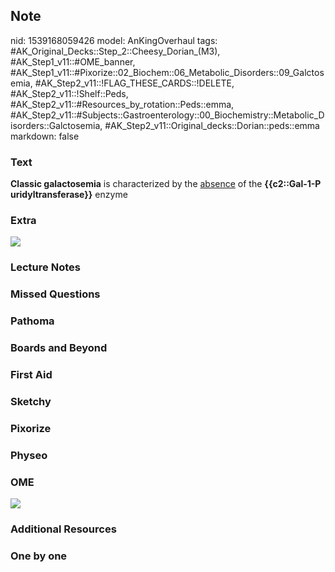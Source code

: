 ## Note
nid: 1539168059426
model: AnKingOverhaul
tags: #AK_Original_Decks::Step_2::Cheesy_Dorian_(M3), #AK_Step1_v11::#OME_banner, #AK_Step1_v11::#Pixorize::02_Biochem::06_Metabolic_Disorders::09_Galctosemia, #AK_Step2_v11::!FLAG_THESE_CARDS::!DELETE, #AK_Step2_v11::!Shelf::Peds, #AK_Step2_v11::#Resources_by_rotation::Peds::emma, #AK_Step2_v11::#Subjects::Gastroenterology::00_Biochemistry::Metabolic_Disorders::Galctosemia, #AK_Step2_v11::Original_decks::Dorian::peds::emma
markdown: false

### Text
<b>Classic galactosemia</b> is characterized by the <u>absence</u>
of the <b>{{c2::Gal-1-P uridyltransferase}}</b> enzyme

### Extra
<img src="paste-88300232639444.jpg">

### Lecture Notes


### Missed Questions


### Pathoma


### Boards and Beyond


### First Aid


### Sketchy


### Pixorize


### Physeo


### OME
<div class="ome-widget">
  <a href="https://onlinemeded.org?ref=anki"><img src=
  "_OME_AnkiFlashcards_General_7.png"></a>
</div>

### Additional Resources


### One by one


